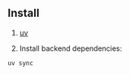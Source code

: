 ## Install

1. [uv](https://docs.astral.sh/uv/)

2. Install backend dependencies:

```bash
uv sync
```
